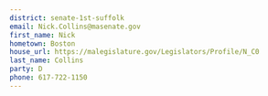```yaml
---
district: senate-1st-suffolk
email: Nick.Collins@masenate.gov
first_name: Nick
hometown: Boston
house_url: https://malegislature.gov/Legislators/Profile/N_C0
last_name: Collins
party: D
phone: 617-722-1150
---
```

